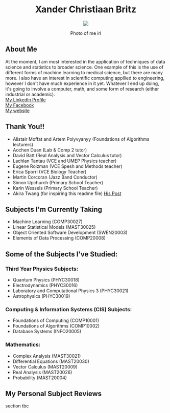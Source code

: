 <h1 align="center">Xander Christiaan Britz</h1>

<p align = "center">  
  <img src = "https://user-images.githubusercontent.com/99328686/153312158-ae5a89b9-f193-4a2b-91a2-d42b21bd3ba9.jpg">
</p>
<p align = "center">
 Photo of me irl
</p>

## About Me  
At the moment, I am most interested in the application of techniques of data science and statistics to broader science. One example of this is the use of different forms of machine learning to medical science, but there are many more. 
I also have an interest in scientific computing appllied to engineering, however I don't have much experience in it yet.
Whatever I end up doing, it's going to involve a computer, math, and some form of research (either industrial or academic).  
[My LinkedIn Profile](www.linkedin.com/in/xanderbritz)  
[My Facebook](https://www.facebook.com/profile.php?id=100011710417222)    
[My website](https://github.com/xanderbritz/xanderbritz.github.io)  

## Thank You!!
- Alistair Moffat and Artem Polyvyanyy (Foundations of Algorithms lecturers)
- Aochen Duan (Lab & Comp 2 tutor)
- David Batt (Real Analysis and Vector Calculus tutor)
- Lachlan Tantau (VCE and UMEP Physics teacher)
- Eugene Roizman (VCE Spesh and Methods teacher)
- Erica Sporri (VCE Biology Teacher)
- Martin Corcoran (Jazz Band Conductor) 
- Simon Upchurch (Primary School Teacher)  
- Karin Wessels (Primary School Teacher)  
- Akira Twang (for inspiring this readme file) [His Post](https://github.com/akiratwang/UniMelb-Data-Science-Information/blob/main/README.md)

## Subjects I'm Currently Taking
- Machine Learning (COMP30027)
- Linear Statistical Models (MAST30025)
- Object Oriented Software Development (SWEN20003)
- Elements of Data Processing (COMP20008)

## Some of the Subjects I've Studied:
### Third Year Physics Subjects:
- Quantum Physics (PHYC30018)
- Electrodynamics (PHYC30016)
- Laboratory and Computational Physics 3 (PHYC30021)
- Astrophysics (PHYC30019)

### Computing & Information Systems (CIS) Subjects:
- Foundations of Computing (COMP10001)
- Foundations of Algorithms (COMP10002)
- Database Systems (INFO20005)

### Mathematics:
- Complex Analysis (MAST30021)
- Differential Equations (MAST20030)
- Vector Calculus (MAST20009)
- Real Analysis (MAST20026)
- Probability (MAST20004)

## My Personal Subject Reviews 

section tbc


